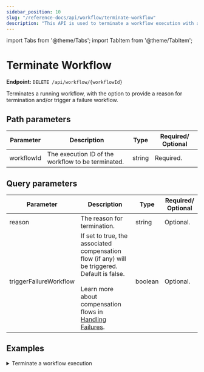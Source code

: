 ```yaml
---
sidebar_position: 10
slug: "/reference-docs/api/workflow/terminate-workflow"
description: "This API is used to terminate a workflow execution with a termination reason."
---
```


import Tabs from '@theme/Tabs';
import TabItem from '@theme/TabItem';

# Terminate Workflow

**Endpoint:** `DELETE /api/workflow/{workflowId}`

Terminates a running workflow, with the option to provide a reason for termination and/or trigger a failure workflow.

## Path parameters

| Parameter  | Description | Type | Required/ Optional |
| ---------- | ----------- | ---- | ----------------- |
| workflowId | The execution ID of the workflow to be terminated. | string | Required. |

## Query parameters

| Parameter  | Description | Type | Required/ Optional |
| ---------- | ----------- | ---- | ----------------- |
| reason | The reason for termination. | string | Optional. |
| triggerFailureWorkflow | If set to true, the associated compensation flow (if any) will be triggered. Default is false. <br/><br/> Learn more about compensation flows in [Handling Failures](/error-handling#workflow-compensation-flows). | boolean | Optional. |

## Examples

<details><summary>Terminate a workflow execution</summary>

**Request**

```shell
curl -X 'DELETE' \
  'https://<YOUR_CLUSTER>/api/workflow/77916c63-d3e7-11ef-87b1-b2b27c52ebde?reason=transaction%20cancelled&triggerFailureWorkflow=false' \
  -H 'accept: */*' \
  -H 'X-Authorization: <TOKEN>'
```

**Response**

Returns 200 OK, indicating that the workflow execution has been terminated successfully.

</details>